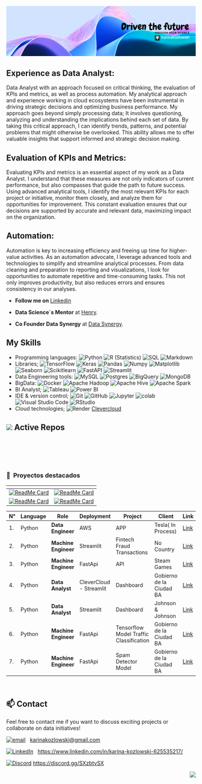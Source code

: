 ![Banner](Assets1/fondo.png)
<p>






## **Experience as Data Analyst:**  

Data Analyst with an approach focused on critical thinking, the evaluation of KPIs and metrics, as well as process automation. My analytical approach and experience working in cloud ecosystems have been instrumental in driving strategic decisions and optimizing business performance. My approach goes beyond simply processing data; It involves questioning, analyzing and understanding the implications behind each set of data. By taking this critical approach, I can identify trends, patterns, and potential problems that might otherwise be overlooked. This ability allows me to offer valuable insights that support informed and strategic decision making.


## **Evaluation of KPIs and Metrics:**

Evaluating KPIs and metrics is an essential aspect of my work as a Data Analyst. I understand that these measures are not only indicators of current performance, but also compasses that guide the path to future success. Using advanced analytical tools, I identify the most relevant KPIs for each project or initiative, monitor them closely, and analyze them for opportunities for improvement. This constant evaluation ensures that our decisions are supported by accurate and relevant data, maximizing impact on the organization.

## **Automation:**

Automation is key to increasing efficiency and freeing up time for higher-value activities. As an automation advocate, I leverage advanced tools and technologies to simplify and streamline analytical processes. From data cleaning and preparation to reporting and visualizations, I look for opportunities to automate repetitive and time-consuming tasks. This not only improves productivity, but also reduces errors and ensures consistency in our analyses.



 - **Follow me on** [Linkedin](https://www.linkedin.com/in/karina-kozlowski-625535217/)

-  **Data Science´s Mentor** at  [Henry](https://www.linkedin.com/school/henryok/mycompany/).

 - **Co Founder Data Synergy** at [Data Synergy](https://www.linkedin.com/groups/8168244/).


## My Skills

- Programming languages:
   ![Python](https://img.shields.io/badge/-Python-333333?style=flat&logo=python)
  ![R (Statistics)](https://img.shields.io/badge/-R-333333?style=flat&logo=R&logoColor=276DC3)
  ![SQL](https://img.shields.io/badge/-SQL-333333?style=flat&logo=sql)
  ![Markdown](https://img.shields.io/badge/-Markdown-333333?style=flat&logo=markdown)
- Libraries;
  ![TensorFlow](https://img.shields.io/badge/-TensorFlow-333333?style=flat&logo=tensorflow)
  ![Keras](https://img.shields.io/badge/-Keras-333333?style=flat&logo=keras)
  ![Pandas](https://img.shields.io/badge/-Pandas-333333?style=flat&logo=pandas)
  ![Numpy](https://img.shields.io/badge/-Numpy-333333?style=flat&logo=numpy)
  ![Matplotlib](https://img.shields.io/badge/-Matplotlib-333333?style=flat&logo=matplotlib)
  ![Seaborn](https://img.shields.io/badge/-Seaborn-333333?style=flat&logo=seaborn)
  ![Scikitlearn](https://img.shields.io/badge/-Scikitlearn-333333?style=flat&logo=scikitlearn)
  ![FastAPI](https://img.shields.io/badge/-FastAPI-333333?style=flat&logo=fastapi)
  ![Streamlit](https://img.shields.io/badge/-Streamlit-333333?style=flat&logo=streamlit)
- Data Engineering tools: 
  ![MySQL](https://img.shields.io/badge/-MySQL-333333?style=flat&logo=MySQL)
  ![Postgres](https://img.shields.io/badge/-Postgres-333333?style=flat&logo=postgresql)
  ![BigQuery](https://img.shields.io/badge/-BigQuery-333333?style=flat&logo=googlebigquery)
  ![MongoDB](https://img.shields.io/badge/-MongoDB-333333?style=flat&logo=mongodb)
- BigData: 
  ![Docker](https://img.shields.io/badge/-Docker-333333?style=flat&logo=docker)
  ![Apache Hadoop](https://img.shields.io/badge/-Apache%20Hadoop-333333?style=flat&logo=apache-hadoop)
  ![Apache Hive](https://img.shields.io/badge/-Apache%20Hive-333333?style=flat&logo=apache-hive)
  ![Apache Spark](https://img.shields.io/badge/-Apache%20Spark-333333?style=flat&logo=apache-spark)
- BI Analyst;
  ![Tableau](https://img.shields.io/badge/-Tableau-333333?style=flat&logo=tableau)
  ![Power BI](https://img.shields.io/badge/-Power%20BI-333333?style=flat&logo=powerbi)
- IDE & version control;
  ![Git](https://img.shields.io/badge/-Git-333333?style=flat&logo=git)
  ![GitHub](https://img.shields.io/badge/-GitHub-333333?style=flat&logo=github)
  ![Jupyter](https://img.shields.io/badge/-Jupyter-333333?style=flat&logo=jupyter)
  ![colab](https://img.shields.io/badge/-colab-333333?style=flat&logo=colabbadge)
  ![Visual Studio Code](https://img.shields.io/badge/-Visual%20Studio%20Code-333333?style=flat&logo=visual-studio-code&logoColor=007ACC)
  ![RStudio](https://img.shields.io/badge/-RStudio-333333?style=flat&logo=rstudio)
- Cloud technologies;
  ![Render](https://img.shields.io/badge/-Render-333333?style=flat&logo=render)
 [Clevercloud]()



  
  
</p>

## <img src="https://media2.giphy.com/media/QssGEmpkyEOhBCb7e1/giphy.gif?cid=ecf05e47a0n3gi1bfqntqmob8g9aid1oyj2wr3ds3mg700bl&rid=giphy.gif" width ="25"><b> Active Repos</b>
<br>
<p align="center">
<br/>
<br>


<div align="left">
<h3> 📁 &nbsp;Proyectos destacados</h3>
</div>

| <!-- -->      | <!-- -->        |
|:-------------:|:---------------:|
| [![ReadMe Card](https://github-readme-stats.vercel.app/api/pin/?username=karinakozlowski&repo=Data_Siniestros_Viales&theme=nightowl)](https://github.com/karinakozlowski/Data_Siniestros_Viales)|[![ReadMe Card](https://github-readme-stats.vercel.app/api/pin/?username=Data-Synergy&repo=EcoDriverNY&theme=nightowl)](https://github.com/Data-Synergy/EcoDriverNY)|
|[![ReadMe Card](https://github-readme-stats.vercel.app/api/pin/?username=No-Country&repo=C16-103-t-DataBi&theme=nightowl)](https://github.com/No-Country/C16-103-t-DataBi)|[![ReadMe Card](https://github-readme-stats.vercel.app/api/pin/?username=karinakozlowski&repo=MLOPS_API&theme=nightowl)](https://github.com/karinakozlowski/MLOPS_API)|
</div>

 
| N° | Language | Role  | Deployment | Project  |  Client | Link |
| ---- | --- | ---------- |---------- | --------- | ------------ |------------ |
| 1. | Python | **Data Engineer** | AWS | APP | Tesla( In Process) | [Link](https://github.com/Data-Synergy/EcoDriverNY) |
| 2. | Python | **Machine Engineer** | Streamlit | Fintech Fraud Transactions  | No Country| [Link](https://github.com/No-Country/C16-103-t-DataBi) |
| 3. | Python | **Machine Engineer** | FastApi | API  |Steam Games | [Link](https://github.com/karinakozlowski/MLOPS_API) |
| 4. | Python | **Data Analyst** | CleverCloud - Streamlit  | Dashboard  |Gobierno de la Ciudad BA |  [Link](https://github.com/karinakozlowski/Data_Siniestros_Viales) |
| 5. | Python | **Data Analyst** | Streamlit |  Dashboard | Johnson & Johnson |  [Link](https://github.com/karinakozlowski/Online_Retail) |
| 6. | Python | **Machine Engineer** | FastApi | Tensorflow Model Traffic Classification |Gobierno de la Ciudad BA| [Link](https://github.com/karinakozlowski/Traffic_Sign_Classification) |
| 7. | Python | **Machine Engineer** | FastApi  | Spam Detector Model | Gobierno de la Ciudad BA| [Link](https://github.com/karinakozlowski/Spam_Detector) |




<br/>



## 📫 Contact 


Feel free to contact me if you want to discuss exciting projects or collaborate on data initiatives!

[![email](https://img.shields.io/badge/Gmail-D14836?style=flat&logo=gmail&logoColor=white)](mailto:karinakozlowski@gmail.com?subject=Found%20you%20on%20GitHub%20-%20let's%20connect!&body=Hi%20Karina,-%0D%0A%0D%0AI%20came%20across%20your%20profile%20on%20GitHub%20and%20wanted%20to...) &nbsp;
karinakozlowski@gmail.com 

[![LinkedIn](https://img.shields.io/badge/LinkedIn-0077B5?style=flat&logo=linkedin&logoColor=white)](https://www.linkedin.com/in/karina-kozlowski-625535217/) &nbsp;
https://www.linkedin.com/in/karina-kozlowski-625535217/

[![Discord](https://img.shields.io/badge/Discord-7289DA?style=flat&logo=discord&logoColor=white)](https://discord.gg/SXzbtvSX)
https://discord.gg/SXzbtvSX

<div align="right">
    <img src="https://komarev.com/ghpvc/?username=karina-kozlowski&style=for-the-badge&color=55acb7&label=VISITANTES"/>
</div>











